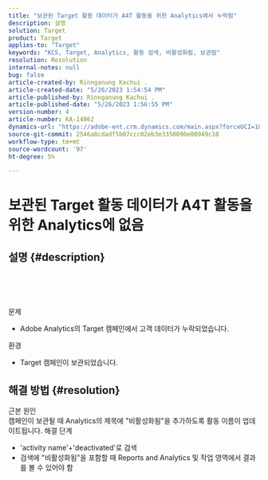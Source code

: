 ```yaml
---
title: "보관된 Target 활동 데이터가 A4T 활동을 위한 Analytics에서 누락됨"
description: 설명
solution: Target
product: Target
applies-to: "Target"
keywords: "KCS, Target, Analytics, 활동 검색, 비활성화됨, 보관됨"
resolution: Resolution
internal-notes: null
bug: false
article-created-by: Rinnganung Kachui .
article-created-date: "5/26/2023 1:54:54 PM"
article-published-by: Rinnganung Kachui .
article-published-date: "5/26/2023 1:56:55 PM"
version-number: 4
article-number: KA-14062
dynamics-url: "https://adobe-ent.crm.dynamics.com/main.aspx?forceUCI=1&pagetype=entityrecord&etn=knowledgearticle&id=6ed8dddf-ccfb-ed11-8849-6045bd006c82"
source-git-commit: 2546a8cdadf5b07ccc02eb3e3350090e00949c10
workflow-type: tm+mt
source-wordcount: '97'
ht-degree: 5%

---
```


# 보관된 Target 활동 데이터가 A4T 활동을 위한 Analytics에 없음

## 설명 {#description}

<br><br><br><br>문제<br>
- Adobe Analytics의 Target 캠페인에서 고객 데이터가 누락되었습니다.



환경
- Target 캠페인이 보관되었습니다.



## 해결 방법 {#resolution}

근본 원인<br>
캠페인이 보관될 때 Analytics의 제목에 &quot;비활성화됨&quot;을 추가하도록 활동 이름이 업데이트됩니다.
해결 단계
- &#39;activity name&#39;+&#39;deactivated&#39;로 검색
- 검색에 &quot;비활성화됨&quot;을 포함할 때 Reports and Analytics 및 작업 영역에서 결과를 볼 수 있어야 함

